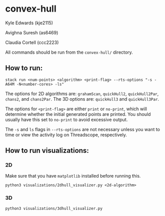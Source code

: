 # convex-hull

Kyle Edwards (kje2115)

Avighna Suresh (as6469)

Claudia Cortell (ccc2223)


All commands should be run from the `convex-hull/` directory.


## How to run: ##

```stack run <num-points> <algorithm> <print-flag> --rts-options "-s -A64M -N<number-cores> -ls"```

The options for 2D algorithms are: `grahamScan`, `quickHull2`, `quickHull2Par`, `chans2`, and `chans2Par`.
The 3D options are: `quickHull3` and `quickHull3Par`.

The options for `<print-flag>` are either `print` or `no-print`, which will determine whether the initial generated points are printed. You should usually have this set to `no-print` to avoid excessive output.

The `-s` and `ls` flags in `--rts-options` are not necessary unless you want to time or view the activity log on Threadscope, respectively.

## How to run visualizations: ##

### 2D ####
Make sure that you have `matplotlib` installed before running this.

```python3 visualizations/2dhull_visualizer.py <2d-algorithm>```
### 3D ###
```python3 visualizations/3dhull_visualizer.py```

